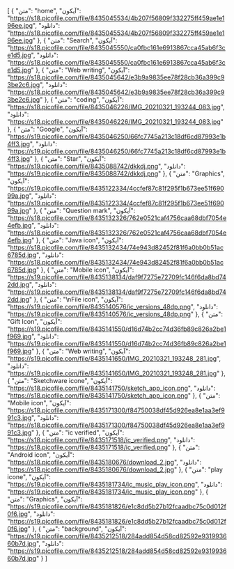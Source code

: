 [
  {
    "متن": "home",
    "آیکون": "https://s18.picofile.com/file/8435045534/4b207f56809f332275ff459ae1e196ee.jpg",
    "دانلود": "https://s18.picofile.com/file/8435045534/4b207f56809f332275ff459ae1e196ee.jpg"
  },
  {
    "متن": "Search",
    "آیکون": "https://s18.picofile.com/file/8435045550/ca0fbc161e6913867cca45ab6f3ce1d5.jpg",
    "دانلود": "https://s18.picofile.com/file/8435045550/ca0fbc161e6913867cca45ab6f3ce1d5.jpg"
  },
  {
    "متن": "Web writing",
    "آیکون": "https://s18.picofile.com/file/8435045642/e3b9a9835ee78f28cb36a399c93be2c6.jpg",
    "دانلود": "https://s18.picofile.com/file/8435045642/e3b9a9835ee78f28cb36a399c93be2c6.jpg"
  },
  {
    "متن": "coding",
    "آیکون": "https://s18.picofile.com/file/8435046226/IMG_20210321_193244_083.jpg",
    "دانلود": "https://s18.picofile.com/file/8435046226/IMG_20210321_193244_083.jpg"
  },
  {
    "متن": "Google",
    "آیکون": "https://s19.picofile.com/file/8435046250/66fc7745a213c18df6cd87993e1b4ff3.jpg",
    "دانلود": "https://s19.picofile.com/file/8435046250/66fc7745a213c18df6cd87993e1b4ff3.jpg"
  },
  {
    "متن": "Star",
    "آیکون": "https://s19.picofile.com/file/8435088742/dkkdj.png",
    "دانلود": "https://s19.picofile.com/file/8435088742/dkkdj.png"
  },
  {
    "متن": "Graphics",
    "آیکون": "https://s19.picofile.com/file/8435122334/4ccfef87c81f295f1b673ee51f69099a.jpg",
    "دانلود": "https://s19.picofile.com/file/8435122334/4ccfef87c81f295f1b673ee51f69099a.jpg"
  },
  {
    "متن": "Question mark",
    "آیکون": "https://s18.picofile.com/file/8435132326/762e0521caf4756caa68dbf7054e4efb.jpg",
    "دانلود": "https://s18.picofile.com/file/8435132326/762e0521caf4756caa68dbf7054e4efb.jpg"
  },
  {
    "متن": "Java icon",
    "آیکون": "https://s18.picofile.com/file/8435132434/74e943d82452f81f6a0bb0b51ac6785d.jpg",
    "دانلود": "https://s18.picofile.com/file/8435132434/74e943d82452f81f6a0bb0b51ac6785d.jpg"
  },
  {
    "متن": "Mobile icon",
    "آیکون": "https://s19.picofile.com/file/8435138134/daf9f7275e72709fc146f6da8bd742dd.jpg",
    "دانلود": "https://s19.picofile.com/file/8435138134/daf9f7275e72709fc146f6da8bd742dd.jpg"
  },
  {
    "متن": "\nFile icon",
    "آیکون": "https://s19.picofile.com/file/8435140576/ic_versions_48dp.png",
    "دانلود": "https://s19.picofile.com/file/8435140576/ic_versions_48dp.png"
  },
  {
    "متن": "Gift Icon",
    "آیکون": "https://s19.picofile.com/file/8435141550/d16d74b2cc74d36fb89c826a2be1f969.jpg",
    "دانلود": "https://s19.picofile.com/file/8435141550/d16d74b2cc74d36fb89c826a2be1f969.jpg"
  },
  {
    "متن": "Web writing",
    "آیکون": "https://s19.picofile.com/file/8435141650/IMG_20210321_193248_281.jpg",
    "دانلود": "https://s19.picofile.com/file/8435141650/IMG_20210321_193248_281.jpg"
  },
  {
    "متن": "Sketchware icone",
    "آیکون": "https://s18.picofile.com/file/8435141750/sketch_app_icon.png",
    "دانلود": "https://s18.picofile.com/file/8435141750/sketch_app_icon.png"
  },
  {
    "متن": "Mobile icon",
    "آیکون": "https://s18.picofile.com/file/8435171300/f84750038df45d926ea8e1aa3ef991c3.jpg",
    "دانلود": "https://s18.picofile.com/file/8435171300/f84750038df45d926ea8e1aa3ef991c3.jpg"
  },
  {
    "متن": "ic verified",
    "آیکون": "https://s18.picofile.com/file/8435171518/ic_verified.png",
    "دانلود": "https://s18.picofile.com/file/8435171518/ic_verified.png"
  },
  {
    "متن": "Android icon",
    "آیکون": "https://s18.picofile.com/file/8435180676/download_2.jpg",
    "دانلود": "https://s18.picofile.com/file/8435180676/download_2.jpg"
  },
  {
    "متن": "play icone",
    "آیکون": "https://s19.picofile.com/file/8435181734/ic_music_play_icon.png",
    "دانلود": "https://s19.picofile.com/file/8435181734/ic_music_play_icon.png"
  },
  {
    "متن": "Graphics",
    "آیکون": "https://s19.picofile.com/file/8435181826/e1c8dd5b27b12fcaadbc75c0d012f0f6.jpg",
    "دانلود": "https://s19.picofile.com/file/8435181826/e1c8dd5b27b12fcaadbc75c0d012f0f6.jpg"
  },
  {
    "متن": "background",
    "آیکون": "https://s19.picofile.com/file/8435212518/284add854d58cd82592e931993660b7d.jpg",
    "دانلود": "https://s19.picofile.com/file/8435212518/284add854d58cd82592e931993660b7d.jpg"
  }
]
